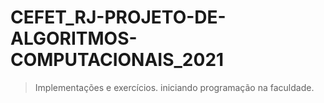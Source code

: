 # CEFET_RJ-PROJETO-DE-ALGORITMOS-COMPUTACIONAIS_2021
> Implementações e exercícios.
> iniciando programação na faculdade.
